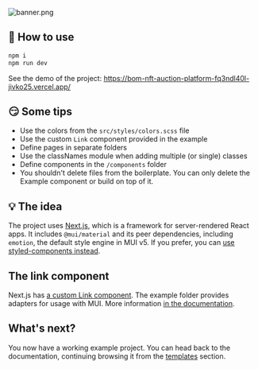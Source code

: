 ![banner.png](https://boomcdn.fra1.digitaloceanspaces.com/eb1541cf817d1c7ba6d621bbfdad316a.png)

## 🤔 How to use

```sh
npm i
npm run dev
```

See the demo of the project: https://bom-nft-auction-platform-fq3ndl40l-jivko25.vercel.app/

## 😏 Some tips

- Use the colors from the `src/styles/colors.scss` file
- Use the custom `Link` component provided in the example
- Define pages in separate folders
- Use the classNames module when adding multiple (or single) classes
- Define components in the `/components` folder
- You shouldn't delete files from the boilerplate. You can only delete the Example component or build on top of it.

## 💡 The idea

The project uses [Next.js](https://github.com/zeit/next.js), which is a framework for server-rendered React apps.
It includes `@mui/material` and its peer dependencies, including `emotion`, the default style engine in MUI v5.
If you prefer, you can [use styled-components instead](https://mui.com/guides/interoperability/#styled-components).

## The link component

Next.js has [a custom Link component](https://nextjs.org/docs/api-reference/next/link).
The example folder provides adapters for usage with MUI.
More information [in the documentation](https://mui.com/guides/routing/#next-js).

## What's next?

<!-- #default-branch-switch -->

You now have a working example project.
You can head back to the documentation, continuing browsing it from the [templates](https://mui.com/getting-started/templates/) section.
